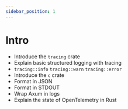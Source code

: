 ```yaml
---
sidebar_position: 1
---
```


# Intro

- Introduce the `tracing` crate
- Explain basic structured logging with tracing
- `tracing::info` `tracing::warn` `tracing::error`
- Introduce the `c` crate
- Format in JSON
- Format in STDOUT
- Wrap Axum in logs
- Explain the state of OpenTelemetry in Rust

